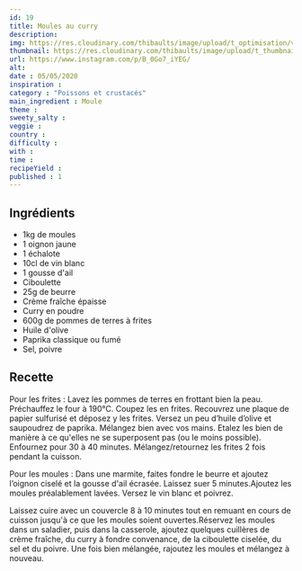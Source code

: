 ```yaml
---
id: 19
title: Moules au curry
description: 
img: https://res.cloudinary.com/thibaults/image/upload/t_optimisation/v1600518069/Recipes/20200505_moules_frites.jpg
thumbnail: https://res.cloudinary.com/thibaults/image/upload/t_thumbnail_josie/v1600518069/Recipes/20200505_moules_frites.jpg
url: https://www.instagram.com/p/B_0Go7_iYEG/
alt: 
date : 05/05/2020
inspiration :
category : "Poissons et crustacés"
main_ingredient : Moule
theme : 
sweety_salty : 
veggie : 
country :
difficulty :
with : 
time : 
recipeYield : 
published : 1
---
```


## Ingrédients
 - 1kg de moules
 - 1 oignon jaune
 - 1 échalote
 - 10cl de vin blanc
 - 1 gousse d'ail
 - Ciboulette
 - 25g de beurre
 - Crème fraîche épaisse
 - Curry en poudre
 - 600g de pommes de terres à frites
 - Huile d'olive
 - Paprika classique ou fumé
 - Sel, poivre

## Recette
Pour les frites :
Lavez les pommes de terres en frottant bien la peau. Préchauffez le four à 190°C. Coupez les en frites. Recouvrez une plaque de papier sulfurisé et déposez y les frites. Versez un peu d’huile d’olive et saupoudrez de paprika. Mélangez bien avec vos mains. Etalez les bien de manière à ce qu'elles ne se superposent pas (ou le moins possible). Enfournez pour 30 à 40 minutes. Mélangez/retournez les frites 2 fois pendant la cuisson.

Pour les moules :
Dans une marmite, faites fondre le beurre et ajoutez l’oignon ciselé et la gousse d'ail écrasée. Laissez suer 5 minutes.Ajoutez les moules préalablement lavées. Versez le vin blanc et poivrez.

Laissez cuire avec un couvercle 8 à 10 minutes tout en remuant en cours de cuisson jusqu'à ce que les moules soient ouvertes.Réservez les moules dans un saladier, puis dans la casserole, ajoutez quelques cuillères de crème fraîche, du curry à fondre convenance, de la ciboulette ciselée, du sel et du poivre. Une fois bien mélangée, rajoutez les moules et mélangez à nouveau.